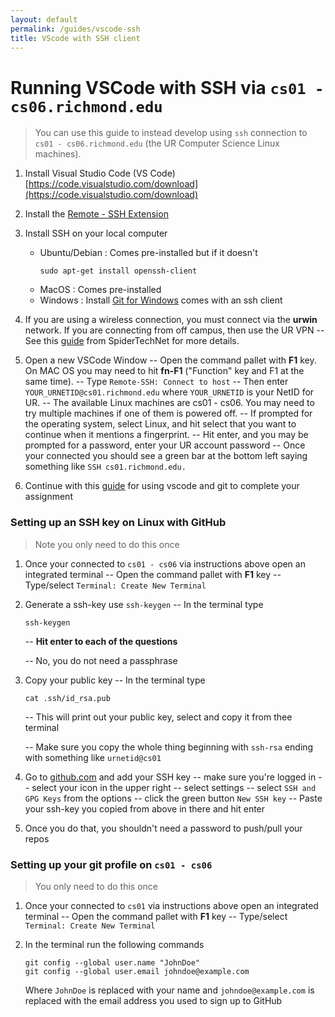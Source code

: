 ```yaml
---
layout: default
permalink: /guides/vscode-ssh
title: VScode with SSH client
---
```


# Running VSCode with SSH via `cs01 - cs06.richmond.edu`

> You can use this guide to instead develop using `ssh` connection to `cs01 - cs06.richmond.edu` (the UR Computer Science Linux machines). 
>

1. Install Visual Studio Code (VS Code)
[https://code.visualstudio.com/download](https://code.visualstudio.com/download)

2. Install the [Remote - SSH Extension](https://marketplace.visualstudio.com/items?itemName=ms-vscode-remote.remote-ssh)

3. Install SSH on your local computer
   * Ubuntu/Debian : Comes pre-installed but if it doesn't
     ```
     sudo apt-get install openssh-client
     ```
   * MacOS : Comes pre-installed
   * Windows : Install [Git for Windows](https://git-scm.com/download/win) comes with an ssh client
   
4. If you are using a wireless connection, you must connect via the **urwin** network.
   If you are connecting from off campus, then use the UR VPN
   -- See this [guide](https://spidertechnet.richmond.edu/TDClient/1955/Portal/KB/ArticleDet?ID=93543) from SpiderTechNet for more details.

   
5. Open a new VSCode Window
   -- Open the command pallet with **F1** key. On MAC OS you may need to hit **fn-F1** ("Function" key and F1 at the same time). 
   -- Type `Remote-SSH: Connect to host`
   -- Then enter `YOUR_URNETID@cs01.richmond.edu` where `YOUR_URNETID` is your NetID for UR. 
   -- The available Linux machines are cs01 - cs06.  You may need to try multiple machines if one of them is powered off.
   -- If prompted for the operating system, select Linux, and hit select that you want to continue when it mentions a fingerprint.
   -- Hit enter, and you may be prompted for a password, enter your UR account password
   -- Once your connected you should see a green bar at the bottom left saying something like `SSH cs01.richmond.edu.`

6. Continue with this [guide](/guides/vscode-git) for using vscode and git to complete your assignment


### Setting up an SSH key on Linux with GitHub

> Note you only need to do this once

1. Once your connected to `cs01 - cs06` via instructions above open an integrated terminal
   -- Open the command pallet with **F1** key
   -- Type/select `Terminal: Create New Terminal` 

2. Generate a ssh-key use `ssh-keygen`
   -- In the terminal type
      ```
      ssh-keygen
      ```
   -- **Hit enter to each of the questions**
   
   -- No, you do not need a passphrase

3. Copy your public key
   -- In the terminal type
      ```
      cat .ssh/id_rsa.pub
      ```
   -- This will print out your public key, select and copy it from thee terminal

   -- Make sure you copy the whole thing beginning with `ssh-rsa` ending with something like `urnetid@cs01`
  
4. Go to [github.com](github.com) and add your SSH key
   -- make sure you're logged in
   -- select your icon in the upper right
   -- select settings
   -- select `SSH and GPG Keys` from the options
   -- click the green button `New SSH key`
   -- Paste your ssh-key you copied from above in there and hit enter
   
5. Once you do that, you shouldn't need a password to push/pull your repos

### Setting up your git profile on `cs01 - cs06`

> You only need to do this once
   
1. Once your connected to `cs01` via instructions above open an integrated terminal
   -- Open the command pallet with **F1** key
   -- Type/select `Terminal: Create New Terminal` 

2. In the terminal run the following commands

   ```
   git config --global user.name "JohnDoe"
   git config --global user.email johndoe@example.com
   ```
   
   Where `JohnDoe` is replaced with your name and `johndoe@example.com` is replaced with the email address you used to sign up to GitHub
   






